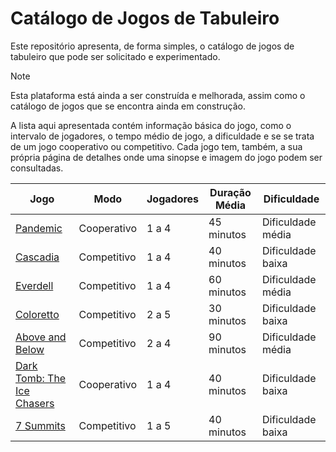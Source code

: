 # Catálogo de Jogos de Tabuleiro

Este repositório apresenta, de forma simples, o catálogo de jogos de tabuleiro que pode ser solicitado e experimentado.

> [!NOTE]
> Esta plataforma está ainda a ser construída e melhorada, assim como o catálogo de jogos que se encontra ainda em
> construção.


A lista aqui apresentada contém informação básica do jogo, como o intervalo de jogadores, o tempo médio de jogo,
a dificuldade e se se trata de um jogo cooperativo ou competitivo.
Cada jogo tem, também, a sua própria página de detalhes onde uma sinopse e imagem do jogo podem ser consultadas.

 | Jogo                                                           | Modo        | Jogadores | Duração Média | Dificuldade       |
 | ---                                                            | ---         | ---       | ---           | ---               |
 | [Pandemic](./games/pandemic.md)                                | Cooperativo | 1 a 4     | 45 minutos    | Dificuldade média |
 | [Cascadia](./games/cascadia.md)                                | Competitivo | 1 a 4     | 40 minutos    | Dificuldade baixa |
 | [Everdell](./games/everdell.md)                                | Competitivo | 1 a 4     | 60 minutos    | Dificuldade média |
 | [Coloretto](./games/coloretto.md)                              | Competitivo | 2 a 5     | 30 minutos    | Dificuldade baixa |
 | [Above and Below](./games/above-and-below.md)                  | Competitivo | 2 a 4     | 90 minutos    | Dificuldade média |
 | [Dark Tomb: The Ice Chasers](./games/dark-tomb-ice-chasers.md) | Cooperativo | 1 a 4     | 40 minutos    | Dificuldade baixa |
 | [7 Summits](./games/7summits.md)                                    | Competitivo | 1 a 5     | 40 minutos    | Dificuldade baixa |
